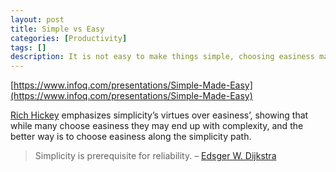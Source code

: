 ```yaml
---
layout: post
title: Simple vs Easy
categories: [Productivity]
tags: []
description: It is not easy to make things simple, choosing easiness may end up with complexity
---
```


[https://www.infoq.com/presentations/Simple-Made-Easy](https://www.infoq.com/presentations/Simple-Made-Easy)

[Rich Hickey](https://en.m.wikipedia.org/wiki/Clojure) emphasizes simplicity’s virtues over easiness’,
showing that while many choose easiness they may end up with complexity,
and the better way is to choose easiness along the simplicity path.

> Simplicity is prerequisite for reliability. – [Edsger W. Dijkstra](https://en.wikiquote.org/wiki/Edsger_W._Dijkstra)

 
